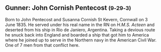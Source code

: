 ## Gunner: John Cornish Pentecost <small>(9‑29‑3)</small>

Born to John Pentecost and Susanna Cornish St Kevern, Cornwall on 3 June 1835. He served under his real name in the RN on *H.M.S. Acteen* and deserted from his ship in Rio de Janiero, Argentina. Taking a devious route he snuck back into England and boarded a ship that got him to America where he joined up to serve in the Northern navy in the American Civil War. One of 7 men from that conflict here.
